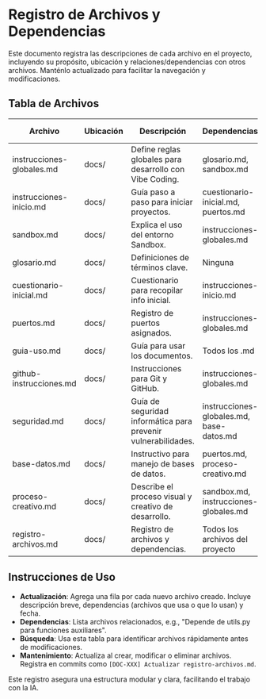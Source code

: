 # Registro de Archivos y Dependencias

Este documento registra las descripciones de cada archivo en el proyecto, incluyendo su propósito, ubicación y relaciones/dependencias con otros archivos. Manténlo actualizado para facilitar la navegación y modificaciones.

## Tabla de Archivos

| Archivo | Ubicación | Descripción | Dependencias | Última Modificación |
|---------|-----------|-------------|--------------|---------------------|
| instrucciones-globales.md | docs/ | Define reglas globales para desarrollo con Vibe Coding. | glosario.md, sandbox.md | [Fecha] |
| instrucciones-inicio.md | docs/ | Guía paso a paso para iniciar proyectos. | cuestionario-inicial.md, puertos.md | [Fecha] |
| sandbox.md | docs/ | Explica el uso del entorno Sandbox. | instrucciones-globales.md | [Fecha] |
| glosario.md | docs/ | Definiciones de términos clave. | Ninguna | [Fecha] |
| cuestionario-inicial.md | docs/ | Cuestionario para recopilar info inicial. | instrucciones-inicio.md | [Fecha] |
| puertos.md | docs/ | Registro de puertos asignados. | instrucciones-globales.md | [Fecha] |
| guia-uso.md | docs/ | Guía para usar los documentos. | Todos los .md | [Fecha] |
| github-instrucciones.md | docs/ | Instrucciones para Git y GitHub. | instrucciones-globales.md | [Fecha] |
| seguridad.md | docs/ | Guía de seguridad informática para prevenir vulnerabilidades. | instrucciones-globales.md, base-datos.md | [Fecha] |
| base-datos.md | docs/ | Instructivo para manejo de bases de datos. | puertos.md, proceso-creativo.md | [Fecha] |
| proceso-creativo.md | docs/ | Describe el proceso visual y creativo de desarrollo. | sandbox.md, instrucciones-globales.md | [Fecha] |
| registro-archivos.md | docs/ | Registro de archivos y dependencias. | Todos los archivos del proyecto | [Fecha] |

## Instrucciones de Uso

- **Actualización**: Agrega una fila por cada nuevo archivo creado. Incluye descripción breve, dependencias (archivos que usa o que lo usan) y fecha.
- **Dependencias**: Lista archivos relacionados, e.g., "Depende de utils.py para funciones auxiliares".
- **Búsqueda**: Usa esta tabla para identificar archivos rápidamente antes de modificaciones.
- **Mantenimiento**: Actualiza al crear, modificar o eliminar archivos. Registra en commits como `[DOC-XXX] Actualizar registro-archivos.md`.

Este registro asegura una estructura modular y clara, facilitando el trabajo con la IA.

